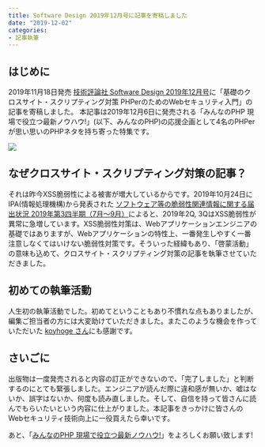 ```yaml
---
title: Software Design 2019年12月号に記事を寄稿しました
date: "2019-12-02"
categories: 
- 記事執筆
---
```


## はじめに


2019年11月18日発売 
[技術評論社 Software Design 2019年12月号](https://gihyo.jp/magazine/SD/archive/2019/201912)に「基礎のクロスサイト・スクリプティング対策 PHPerのためのWebセキュリティ入門」の記事を寄稿しました。 本記事は2019年12月6日に発売される「みんなのPHP 現場で役立つ最新ノウハウ!」(以下、みんなのPHP)の応援企画として4名のPHPerが思い思いのPHPネタを持ち寄った特集です。

![](/images/img_5de471a67d6a0.png)

## なぜクロスサイト・スクリプティング対策の記事？

それは昨今XSS脆弱性による被害が増大しているからです。2019年10月24日にIPA(情報処理機構)から発表された
[ソフトウェア等の脆弱性関連情報に関する届出状況 2019年第3四半期（7月～9月）](https://www.ipa.go.jp/security/vuln/report/vuln2019q3.html)によると、2019年2Q, 3QはXSS脆弱性が異常に急増しています。XSS脆弱性対策は、Webアプリケーションエンジニアの基礎ではありますが、Webアプリケーションの特性上、一番発生しやすく一番注意しなくてはいけない脆弱性対策です。そういった経緯もあり、「啓蒙活動」の意味も込めて、クロスサイト・スクリプティング対策の記事を執筆させていただきました。


## 初めての執筆活動

人生初の執筆活動でした。初めてということもあり不慣れな点もありましたが、編集ご担当者の方には大変助けていただきました。またこのような機会を作っていただいた 
[koyhoge さん](https://twitter.com/koyhoge)にも感謝です。


## さいごに

出版物は一度発売されると内容の訂正ができないので、「完了しました」と判断するのにとても緊張しました。エンジニアが読んだ際に違和感が無いか、嘘はないか、誤字はないか、何度も読み直しました。そして、自信を持って皆さんに読んでもらいたいという内容に仕上がりました。本記事をきっかけに皆さんのWebセキュリティ技術向上に一役買えたら幸いです。

あと、「[みんなのPHP 現場で役立つ最新ノウハウ!](https://www.amazon.co.jp/dp/4297110555)」をよろしくお願い致します!